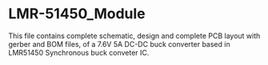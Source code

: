 # LMR-51450_Module
This file contains complete schematic, design and complete PCB layout with gerber and BOM files, of a 7.6V 5A DC-DC buck converter based in LMR51450 Synchronous buck conveter IC.

